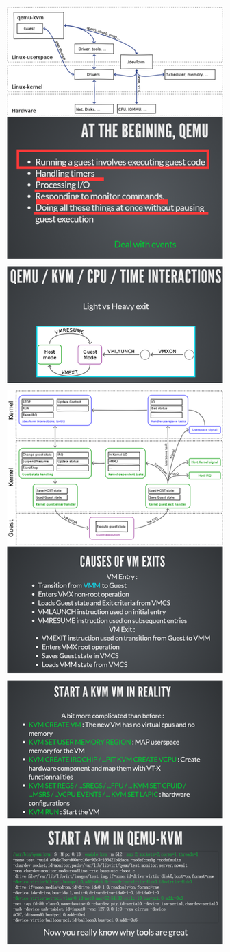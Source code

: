 ![](/assets/qemu-kvm1.png)![](/assets/qemu-kvm2.png)

![](/assets/qemu-kvm3.png)

![](/assets/qemu-kvm4.png)![](/assets/qemu-kvm5.png)

![](/assets/qemu-kvm6.png)

![](/assets/qemu-kvm7.png)



